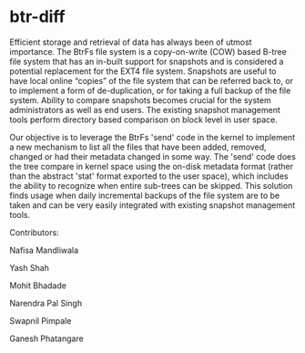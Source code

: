btr-diff
========

Efficient storage and retrieval of data has always been of utmost importance.
The BtrFs file system is a copy-on-write (COW) based B-tree file system that
has an in-built support for snapshots and is considered a potential
replacement for the EXT4 file system. Snapshots are useful to have local
online “copies” of the file system that can be referred back to, or to
implement a form of de-duplication, or for taking a full backup of the file
system. Ability to compare snapshots becomes crucial for the system
administrators as well as end users. The existing snapshot management tools
perform directory based comparison on block level in user space.

Our objective is to leverage the BtrFs 'send' code in the kernel to implement
a new mechanism to list all the files that have been added, removed, changed
or had their metadata changed in some way. The 'send' code does the tree
compare in kernel space using the on-disk metadata format (rather than the
abstract 'stat' format exported to the user space), which includes the ability
to recognize when entire sub-trees can be skipped. This solution finds usage
when daily incremental backups of the file system are to be taken and can be
very easily integrated with existing snapshot management tools.

Contributors:

Nafisa Mandliwala

Yash Shah

Mohit Bhadade

Narendra Pal Singh

Swapnil Pimpale

Ganesh Phatangare
